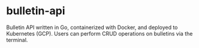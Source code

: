 # bulletin-api
Bulletin API written in Go, containerized with Docker, and deployed to Kubernetes (GCP). Users can perform CRUD operations on bulletins via the terminal.
